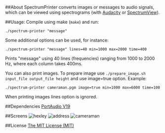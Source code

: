 ##About
SpectrumPrinter converts images or messages to audio signals, which can be viewed using spectrograms (with [Audacity](http://audacity.sourceforge.net/) or [SpectrumView](https://itunes.apple.com/us/app/spectrumview/id472662922?mt=8)).

##Usage:
Compile using make (```make```) and run:

```./spectrum-printer "message"```

Some additional options can be used, for instance:

```./spectrum-printer "message" lines=40 min=1000 max=2000 time=400```

Prints "message" using 40 lines (frequencies) ranging from 1000 to 2000 Hz, where each column takes 400ms.

You can also print images. To prepare image use ```./prepare_image.sh input_file output_file height``` and use image=true option.
Example:

```./spectrum-printer cameraman.pgm image=true min=1000 max=6000 time=100```

When printing images lines option is ignored.

##Dependencies
[PortAudio V19](http://www.portaudio.com/)

##Screens
![hexley](screens/1.png)
![address](screens/3.png)
![cameraman](screens/2.png)

##License
[The MIT License (MIT)](http://opensource.org/licenses/mit-license.php)